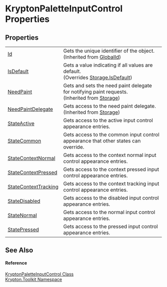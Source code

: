 # KryptonPaletteInputControl Properties




## Properties
<table>
<tr>
<td><a href="71a6846f-bfb6-fb58-b361-6b43ae0583a8.md">Id</a></td>
<td>Gets the unique identifier of the object.<br />(Inherited from <a href="9ef2ca3a-e03e-8927-105a-2f9a6fbdf849.md">GlobalId</a>)</td></tr>
<tr>
<td><a href="8f8ee120-ff61-e747-9a0e-f388629459a5.md">IsDefault</a></td>
<td>Gets a value indicating if all values are default.<br />(Overrides <a href="bbc0e831-9474-3bce-65dc-0625d793d8c1.md">Storage.IsDefault</a>)</td></tr>
<tr>
<td><a href="097a0f47-e60c-4bf7-802c-8391c6d8feff.md">NeedPaint</a></td>
<td>Gets and sets the need paint delegate for notifying paint requests.<br />(Inherited from <a href="8406cf55-79a3-e579-4094-be084e489431.md">Storage</a>)</td></tr>
<tr>
<td><a href="879ca7f2-32c5-8581-44f2-c7aee6491db2.md">NeedPaintDelegate</a></td>
<td>Gets access to the need paint delegate.<br />(Inherited from <a href="8406cf55-79a3-e579-4094-be084e489431.md">Storage</a>)</td></tr>
<tr>
<td><a href="560a37da-b7cc-49a9-0451-599e393dc618.md">StateActive</a></td>
<td>Gets access to the active input control appearance entries.</td></tr>
<tr>
<td><a href="06b6029e-6911-8ae2-e966-4c3209cb5fe7.md">StateCommon</a></td>
<td>Gets access to the common input control appearance that other states can override.</td></tr>
<tr>
<td><a href="45066abd-6943-d97f-c026-008593d5eeda.md">StateContextNormal</a></td>
<td>Gets access to the context normal input control appearance entries.</td></tr>
<tr>
<td><a href="22da391a-3829-e8ff-c4e5-ada9f05e5595.md">StateContextPressed</a></td>
<td>Gets access to the context pressed input control appearance entries.</td></tr>
<tr>
<td><a href="0e6a7072-f60c-7108-7b14-9054c07963d0.md">StateContextTracking</a></td>
<td>Gets access to the context tracking input control appearance entries.</td></tr>
<tr>
<td><a href="edc6e3a3-8055-7682-f70f-26f987c1053f.md">StateDisabled</a></td>
<td>Gets access to the disabled input control appearance entries.</td></tr>
<tr>
<td><a href="6f562a6c-45bf-d518-1a4a-042a7c75b157.md">StateNormal</a></td>
<td>Gets access to the normal input control appearance entries.</td></tr>
<tr>
<td><a href="88fccaaa-7491-9db0-038b-5be254837f4e.md">StatePressed</a></td>
<td>Gets access to the pressed input control appearance entries.</td></tr>
</table>

## See Also


#### Reference
<a href="12ac61bb-de1a-a93e-e29d-492cdd79dd13.md">KryptonPaletteInputControl Class</a>  
<a href="79d2eac2-21f4-54ff-7552-b20c33c30600.md">Krypton.Toolkit Namespace</a>  
